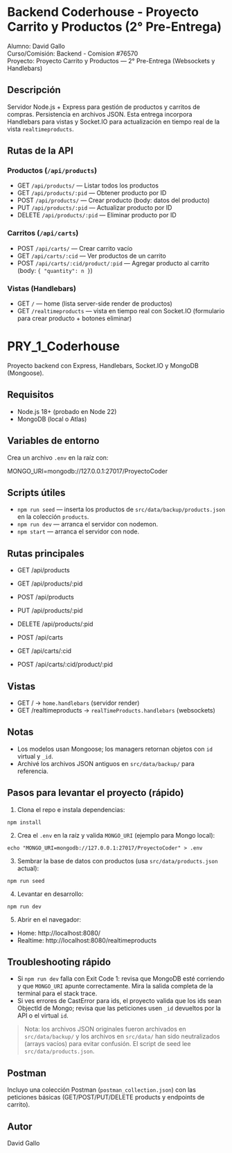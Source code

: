 # Backend Coderhouse - Proyecto Carrito y Productos (2° Pre-Entrega)

Alumno: David Gallo  
Curso/Comisión: Backend - Comision #76570  
Proyecto: Proyecto Carrito y Productos — 2° Pre-Entrega (Websockets y Handlebars)

## Descripción
Servidor Node.js + Express para gestión de productos y carritos de compras. Persistencia en archivos JSON. Esta entrega incorpora Handlebars para vistas y Socket.IO para actualización en tiempo real de la vista `realtimeproducts`.

## Rutas de la API

### Productos (`/api/products`)
- GET `/api/products/` — Listar todos los productos
- GET `/api/products/:pid` — Obtener producto por ID
- POST `/api/products/` — Crear producto (body: datos del producto)
- PUT `/api/products/:pid` — Actualizar producto por ID
- DELETE `/api/products/:pid` — Eliminar producto por ID

### Carritos (`/api/carts`)
- POST `/api/carts/` — Crear carrito vacío
- GET `/api/carts/:cid` — Ver productos de un carrito
- POST `/api/carts/:cid/product/:pid` — Agregar producto al carrito (body: `{ "quantity": n }`)

### Vistas (Handlebars)
- GET `/` — home (lista server-side render de productos)
- GET `/realtimeproducts` — vista en tiempo real con Socket.IO (formulario para crear producto + botones eliminar)

# PRY_1_Coderhouse

Proyecto backend con Express, Handlebars, Socket.IO y MongoDB (Mongoose).

## Requisitos
- Node.js 18+ (probado en Node 22)
- MongoDB (local o Atlas)

## Variables de entorno
Crea un archivo `.env` en la raíz con:

MONGO_URI=mongodb://127.0.0.1:27017/ProyectoCoder

## Scripts útiles
- `npm run seed` — inserta los productos de `src/data/backup/products.json` en la colección `products`.
- `npm run dev` — arranca el servidor con nodemon.
- `npm start` — arranca el servidor con node.

## Rutas principales
- GET /api/products
- GET /api/products/:pid
- POST /api/products
- PUT /api/products/:pid
- DELETE /api/products/:pid

- POST /api/carts
- GET /api/carts/:cid
- POST /api/carts/:cid/product/:pid

## Vistas
- GET / → `home.handlebars` (servidor render)
- GET /realtimeproducts → `realTimeProducts.handlebars` (websockets)

## Notas
- Los modelos usan Mongoose; los managers retornan objetos con `id` virtual y `_id`.
- Archivé los archivos JSON antiguos en `src/data/backup/` para referencia.

## Pasos para levantar el proyecto (rápido)

1. Clona el repo e instala dependencias:

```pwsh
npm install
```

2. Crea el `.env` en la raíz y valida `MONGO_URI` (ejemplo para Mongo local):

```pwsh
echo "MONGO_URI=mongodb://127.0.0.1:27017/ProyectoCoder" > .env
```

3. Sembrar la base de datos con productos (usa `src/data/products.json` actual):

```pwsh
npm run seed
```

4. Levantar en desarrollo:

```pwsh
npm run dev
```

5. Abrir en el navegador:

- Home: http://localhost:8080/
- Realtime: http://localhost:8080/realtimeproducts

## Troubleshooting rápido
- Si `npm run dev` falla con Exit Code 1: revisa que MongoDB esté corriendo y que `MONGO_URI` apunte correctamente. Mira la salida completa de la terminal para el stack trace.
- Si ves errores de CastError para ids, el proyecto valida que los ids sean ObjectId de Mongo; revisa que las peticiones usen `_id` devueltos por la API o el virtual `id`.

> Nota: los archivos JSON originales fueron archivados en `src/data/backup/` y los archivos en `src/data/` han sido neutralizados (arrays vacíos) para evitar confusión. El script de seed lee `src/data/products.json`.


## Postman
Incluyo una colección Postman (`postman_collection.json`) con las peticiones básicas (GET/POST/PUT/DELETE products y endpoints de carrito).

## Autor
David Gallo
